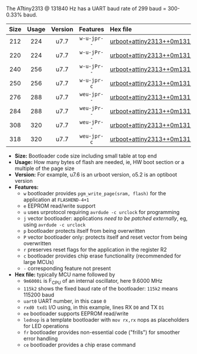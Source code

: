 The ATtiny2313 @ 131840 Hz has a UART baud rate of 299 baud = 300-0.33% baud.

|Size|Usage|Version|Features|Hex file|
|:-:|:-:|:-:|:-:|:--|
|212|224|u7.7|`w-u-jpr--`|[urboot+attiny2313++0m131840i++++0k3_uart0_rxd0_txd1_lednop.hex](https://raw.githubusercontent.com/stefanrueger/urboot.hex/main/mcus/attiny2313/internal_oscillator/fint++0m131840_Hz/br++++0k3_bps/urboot+attiny2313++0m131840i++++0k3_uart0_rxd0_txd1_lednop.hex)|
|220|224|u7.7|`w-u-jPr--`|[urboot+attiny2313++0m131840i++++0k3_uart0_rxd0_txd1.hex](https://raw.githubusercontent.com/stefanrueger/urboot.hex/main/mcus/attiny2313/internal_oscillator/fint++0m131840_Hz/br++++0k3_bps/urboot+attiny2313++0m131840i++++0k3_uart0_rxd0_txd1.hex)|
|240|256|u7.7|`w-u-jPr--`|[urboot+attiny2313++0m131840i++++0k3_uart0_rxd0_txd1_lednop_fr.hex](https://raw.githubusercontent.com/stefanrueger/urboot.hex/main/mcus/attiny2313/internal_oscillator/fint++0m131840_Hz/br++++0k3_bps/urboot+attiny2313++0m131840i++++0k3_uart0_rxd0_txd1_lednop_fr.hex)|
|250|256|u7.7|`w-u-jpr-c`|[urboot+attiny2313++0m131840i++++0k3_uart0_rxd0_txd1_lednop_fr_ce.hex](https://raw.githubusercontent.com/stefanrueger/urboot.hex/main/mcus/attiny2313/internal_oscillator/fint++0m131840_Hz/br++++0k3_bps/urboot+attiny2313++0m131840i++++0k3_uart0_rxd0_txd1_lednop_fr_ce.hex)|
|276|288|u7.7|`weu-jpr--`|[urboot+attiny2313++0m131840i++++0k3_uart0_rxd0_txd1_ee_lednop.hex](https://raw.githubusercontent.com/stefanrueger/urboot.hex/main/mcus/attiny2313/internal_oscillator/fint++0m131840_Hz/br++++0k3_bps/urboot+attiny2313++0m131840i++++0k3_uart0_rxd0_txd1_ee_lednop.hex)|
|284|288|u7.7|`weu-jPr--`|[urboot+attiny2313++0m131840i++++0k3_uart0_rxd0_txd1_ee.hex](https://raw.githubusercontent.com/stefanrueger/urboot.hex/main/mcus/attiny2313/internal_oscillator/fint++0m131840_Hz/br++++0k3_bps/urboot+attiny2313++0m131840i++++0k3_uart0_rxd0_txd1_ee.hex)|
|308|320|u7.7|`weu-jPr--`|[urboot+attiny2313++0m131840i++++0k3_uart0_rxd0_txd1_ee_lednop_fr.hex](https://raw.githubusercontent.com/stefanrueger/urboot.hex/main/mcus/attiny2313/internal_oscillator/fint++0m131840_Hz/br++++0k3_bps/urboot+attiny2313++0m131840i++++0k3_uart0_rxd0_txd1_ee_lednop_fr.hex)|
|318|320|u7.7|`weu-jpr-c`|[urboot+attiny2313++0m131840i++++0k3_uart0_rxd0_txd1_ee_lednop_fr_ce.hex](https://raw.githubusercontent.com/stefanrueger/urboot.hex/main/mcus/attiny2313/internal_oscillator/fint++0m131840_Hz/br++++0k3_bps/urboot+attiny2313++0m131840i++++0k3_uart0_rxd0_txd1_ee_lednop_fr_ce.hex)|

- **Size:** Bootloader code size including small table at top end
- **Usage:** How many bytes of flash are needed, ie, HW boot section or a multiple of the page size
- **Version:** For example, u7.6 is an urboot version, o5.2 is an optiboot version
- **Features:**
  + `w` bootloader provides `pgm_write_page(sram, flash)` for the application at `FLASHEND-4+1`
  + `e` EEPROM read/write support
  + `u` uses urprotocol requiring `avrdude -c urclock` for programming
  + `j` vector bootloader: applications *need to be patched externally*, eg, using `avrdude -c urclock`
  + `p` bootloader protects itself from being overwritten
  + `P` vector bootloader only: protects itself and reset vector from being overwritten
  + `r` preserves reset flags for the application in the register R2
  + `c` bootloader provides chip erase functionality (recommended for large MCUs)
  + `-` corresponding feature not present
- **Hex file:** typically MCU name followed by
  + `9m6000i` is F<sub>CPU</sub> of an internal oscillator, here 9.6000 MHz
  + `115k2` shows the fixed baud rate of the bootloader: `115k2` means 115200 baud
  + `uart0` UART number, in this case `0`
  + `rxd0 txd1` I/O using, in this example, lines RX `D0` and TX `D1`
  + `ee` bootloader supports EEPROM read/write
  + `lednop` is a template bootloader with `mov rx,rx` nops as placeholders for LED operations
  + `fr` bootloader provides non-essential code ("frills") for smoother error handling
  + `ce` bootloader provides a chip erase command
